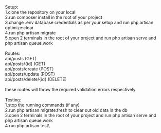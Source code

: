 Setup:\
1.clone the repository on your local\
2.run composer install in the root of your project\
3.change .env database credentials as per your setup and run php artisan optimize:clear\
4.run php artisan migrate\
5.open 2 terminals in the root of your project and run php artisan serve and php artisan queue:work\
\
Routes:\
api/posts (GET)\
api/posts/{id} (GET)\
api/posts/create (POST)\
api/posts/update (POST)\
api/posts/delete/{id} (DELETE)\
\
these routes will throw the required validation errors respectively.\
\
Testing:\
1.stop the running commands (if any)\
2.run php artisan migrate:fresh to clear out old data in the db\
3.open 2 terminals in the root of your project and run php artisan serve and php artisan queue:work\
4.run php artisan test\

